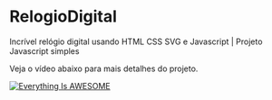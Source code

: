 # RelogioDigital
 Incrível relógio digital usando HTML CSS SVG e Javascript | Projeto Javascript simples
 
 Veja o vídeo abaixo para mais detalhes do projeto.
 

[![Everything Is AWESOME](https://img.youtube.com/vi/fumH3sVHFI4/0.jpg)](https://youtu.be/fumH3sVHFI4 "Everything Is AWESOME")
